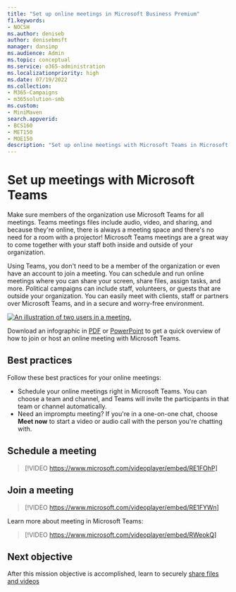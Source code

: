 ```yaml
---
title: "Set up online meetings in Microsoft Business Premium"
f1.keywords:
- NOCSH
ms.author: deniseb
author: denisebmsft
manager: dansimp
ms.audience: Admin
ms.topic: conceptual
ms.service: o365-administration
ms.localizationpriority: high
ms.date: 07/19/2022
ms.collection: 
- M365-Campaigns
- m365solution-smb
ms.custom:
- MiniMaven
search.appverid:
- BCS160
- MET150
- MOE150
description: "Set up online meetings with Microsoft Teams in Microsoft Business Premium."
---
```


# Set up meetings with Microsoft Teams

Make sure members of the organization use Microsoft Teams for all meetings. Teams meetings files include audio, video, and sharing, and because they're online, there is always a meeting space and there's no need for a room with a projector! Microsoft Teams meetings are a great way to come together with your staff both inside and outside of your organization.

Using Teams, you don't need to be a member of the organization or even have an account to join a meeting. You can schedule and run online meetings where you can share your screen, share files, assign tasks, and more. Political campaigns can include staff, volunteers, or guests that are outside your organization. You can easily meet with clients, staff or partners over Microsoft Teams, and in a secure and worry-free environment.

[![An illustration of two users in a meeting.](../media/HostOnlineMeeting-thumb-358x201.png)](https://go.microsoft.com/fwlink/?linkid=2078712)

Download an infographic in [PDF](https://go.microsoft.com/fwlink/?linkid=2078712) or [PowerPoint](https://go.microsoft.com/fwlink/?linkid=2079515) to get a quick overview of how to join or host an online meeting with Microsoft Teams.

## Best practices

Follow these best practices for your online meetings:

- Schedule your online meetings right in Microsoft Teams. You can choose a team and channel, and Teams will invite the participants in that team or channel automatically.
- Need an impromptu meeting? If you're in a one-on-one chat, choose **Meet now** to start a video or audio call with the person you're chatting with.

## Schedule a meeting

> [!VIDEO https://www.microsoft.com/videoplayer/embed/RE1FOhP]

## Join a meeting

> [!VIDEO https://www.microsoft.com/videoplayer/embed/RE1FYWn]

Learn more about meeting in Microsoft Teams:

> [!VIDEO https://www.microsoft.com/videoplayer/embed/RWeokQ]

## Next objective

After this mission objective is accomplished, learn to securely [share files and videos](share-files-and-videos.md)
